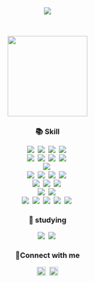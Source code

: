 <div align="center">
<img src="https://capsule-render.vercel.app/api?type=Shark&color=9eccf4&height=260&section=header&text=Welcome!&fontSize=80&fontAlignY=35&fontColor=ffffff&desc=Yeji's&nbsp;Github&nbsp;Profile&descSize=25&descAlign=50&descAlignY=55&animation=scaleIn"/><br><br><br>

<a href="https://github.com/yejiiH"><img align="center" style="height:180px" src="https://github-readme-stats.vercel.app/api?username=yejiiH&show_icons=true&include_all_commits=true&theme=nord&hide_border=true"/></a>

### 📚 Skill
<img src="https://img.shields.io/badge/Java-007396?style=flat-square&logo=Java&logoColor=white"/>&nbsp;
<img src="https://img.shields.io/badge/Spring-6DB33F?style=flat-square&logo=Spring&logoColor=white"/>&nbsp;
<img src="https://img.shields.io/badge/SpringBoot-6DB33F?style=flat-square&logo=SpringBoot&logoColor=white"/>&nbsp;
<img src="https://img.shields.io/badge/MyBatis-000000?style=flat-square&logo=MyBatis&logoColor=white"/></a>&nbsp;<br>
<img src="https://img.shields.io/badge/HTML5-E34F26?style=flat-square&logo=HTML5&logoColor=white"/></a>&nbsp;
<img src="https://img.shields.io/badge/CSS3-1572B6?style=flat-square&logo=CSS3&logoColor=white"/>&nbsp;
<img src="https://img.shields.io/badge/Javascript-ffb13b?style=flat-square&logo=javascript&logoColor=white"/>&nbsp;
<img src="https://img.shields.io/badge/TypeScript-3178C6?style=flat-square&logo=TypeScript&logoColor=white"/></a>&nbsp;<br>
<img src="https://img.shields.io/badge/Styled-components-DB7093?style=flat-square&logo=Styled-components&logoColor=white"/></a>&nbsp;<br>
<img src="https://img.shields.io/badge/jQuery-0769AD?style=flat-square&logo=jQuery&logoColor=white"/>&nbsp;
<img src="https://img.shields.io/badge/Node.js-339933?style=flat-square&logo=Node.js&logoColor=white"/></a>&nbsp;
<img src="https://img.shields.io/badge/React-61DAFB?style=flat-square&logo=React&logoColor=white"/></a>&nbsp;
<img src="https://img.shields.io/badge/Redux-764ABC?style=flat-square&logo=Redux&logoColor=white"/></a>&nbsp;<br>
<img src="https://img.shields.io/badge/Oracle-F80000?style=flat-square&logo=Oracle&logoColor=white"/></a>&nbsp;
<img src="https://img.shields.io/badge/Windows-0078D6?style=flat-square&logo=Windows&logoColor=white"/></a>&nbsp;
<img src="https://img.shields.io/badge/Apache Tomcat-F8DC75?style=flat-square&logo=Apache Tomcat&logoColor=white"/></a>&nbsp;<br>
<img src="https://img.shields.io/badge/Eclipse IDE-2C2255?style=flat-square&logo=Eclipse IDE&logoColor=white"/></a>&nbsp;
<img src="https://img.shields.io/badge/VSCode-007ACC?style=flat-square&logo=Visual Studio Code&logoColor=white"/></a>&nbsp;<br>
<img src="https://img.shields.io/badge/GitHub-181717?style=flat-square&logo=GitHub&logoColor=white"/></a>&nbsp;
<img src="https://img.shields.io/badge/Jira-0052CC?style=flat-square&logo=Jira Software&logoColor=white"/></a>&nbsp;
<img src="https://img.shields.io/badge/Confluence-172B4D?style=flat-square&logo=Confluence&logoColor=white"/></a>&nbsp;
<img src="https://img.shields.io/badge/Slack-4A154B?style=flat-square&logo=Slack&logoColor=white"/></a>&nbsp;
<img src="https://img.shields.io/badge/Figma-F24E1E?style=flat-square&logo=Figma&logoColor=white"/></a>&nbsp;

### 📖 studying
<img src="https://img.shields.io/badge/Next.js-000000?style=flat-square&logo=Next.js&logoColor=white"/></a>&nbsp;
<img src="https://img.shields.io/badge/Python-3776AB?style=flat-square&logo=Python&logoColor=white"/></a>&nbsp;


### 🔗Connect with me
<a href="https://yeji-power.tistory.com/"><img style="height:20px" src="https://img.shields.io/badge/Tistory-000000?style=flat-square&logo=Tistory&logoColor=white"/></a>&nbsp;
<a href="mailto:hanyeji8392@gmail.com"><img style="height:20px" src="https://img.shields.io/badge/Gmail-EA4335?style=flat-square&logo=Gmail&logoColor=white"/></a>
<br><br><br>


<!--
**aaa8392/aaa8392** is a ✨ _special_ ✨ repository because its `README.md` (this file) appears on your GitHub profile.

Here are some ideas to get you started:

- 🔭 I’m currently working on ...
- 🌱 I’m currently learning ...
- 👯 I’m looking to collaborate on ...
- 🤔 I’m looking for help with ...
- 💬 Ask me about ...
- 📫 How to reach me: ...
- 😄 Pronouns: ...
- ⚡ Fun fact: ...
-->
</div>
